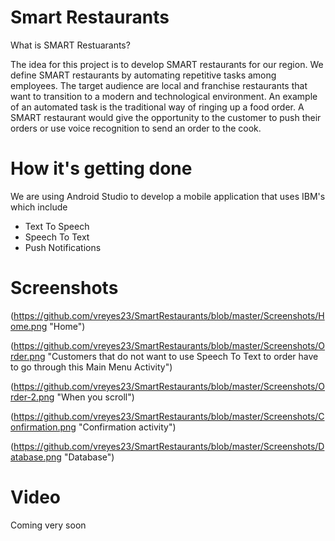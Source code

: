 Smart Restaurants
======
What is SMART Restuarants?

The idea for this project is to develop SMART restaurants for our region. 
We define SMART restaurants by automating repetitive tasks among employees. 
The target audience are local and franchise restaurants that want to transition to a modern and technological environment. 
An example of an automated task is the traditional way of ringing up a food order. 
A SMART restaurant would give the opportunity to the customer to push their orders or use voice recognition to 
send an order to the cook. 

How it's getting done
======
We are using Android Studio to develop a mobile application that uses IBM's which include 
   * Text To Speech
   * Speech To Text
   * Push Notifications
   
Screenshots
======
(https://github.com/vreyes23/SmartRestaurants/blob/master/Screenshots/Home.png "Home")

(https://github.com/vreyes23/SmartRestaurants/blob/master/Screenshots/Order.png "Customers that do not want to use Speech To Text to order have to go through this Main Menu Activity")

(https://github.com/vreyes23/SmartRestaurants/blob/master/Screenshots/Order-2.png "When you scroll")

(https://github.com/vreyes23/SmartRestaurants/blob/master/Screenshots/Confirmation.png "Confirmation activity")

(https://github.com/vreyes23/SmartRestaurants/blob/master/Screenshots/Database.png "Database")

Video
======
Coming very soon

